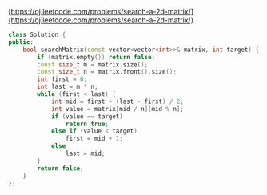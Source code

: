 [https://oj.leetcode.com/problems/search-a-2d-matrix/](https://oj.leetcode.com/problems/search-a-2d-matrix/)

``` cpp
class Solution {
public:
	bool searchMatrix(const vector<vector<int>>& matrix, int target) {
		if (matrix.empty()) return false;
		const size_t m = matrix.size();
		const size_t n = matrix.front().size();
		int first = 0;
		int last = m * n;
		while (first < last) {
			int mid = first + (last - first) / 2;
			int value = matrix[mid / n][mid % n];
			if (value == target)
				return true;
			else if (value < target)
				first = mid + 1;
			else
				last = mid;
		}
		return false;
	}
};
```
